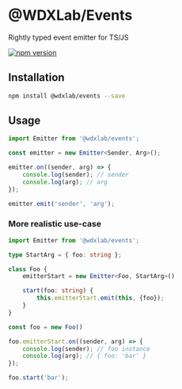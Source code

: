 # @WDXLab/Events

Rightly typed event emitter for TS/JS

[![npm version](https://badge.fury.io/js/%40wdxlab%2Fevents.svg)](https://badge.fury.io/js/%40wdxlab%2Fevents)

## Installation

```sh
npm install @wdxlab/events --save
```

## Usage

```ts
import Emitter from '@wdxlab/events';

const emitter = new Emitter<Sender, Arg>();

emitter.on((sender, arg) => {
    console.log(sender); // sender
    console.log(arg); // arg
});

emitter.emit('sender', 'arg');
```

### More realistic use-case

```ts
import Emitter from '@wdxlab/events';

type StartArg = { foo: string };

class Foo {
    emitterStart = new Emitter<Foo, StartArg>()

    start(foo: string) {
        this.emitterStart.emit(this, {foo});
    }
}

const foo = new Foo()

foo.emitterStart.on((sender, arg) => {
    console.log(sender); // foo instance
    console.log(arg); // { foo: 'bar' }
});

foo.start('bar');
```
